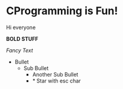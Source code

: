 # CProgramming is Fun!

Hi everyone

**BOLD STUFF**

*Fancy Text*

* Bullet
  * Sub Bullet
    * Another Sub Bullet
    * \* Star with esc char